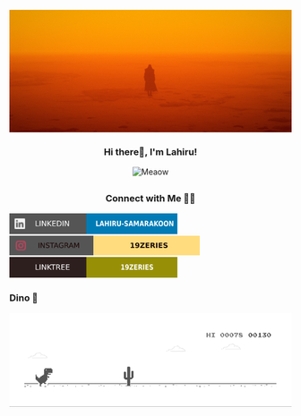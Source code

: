 ![MastHead](https://github.com/lahiru99/lahiru99/blob/main/BladeRunnerK1croped.jpg)

<h3 align="center">Hi there👋, I'm Lahiru!</h3>
<p align="center"><img src="https://i.gifer.com/VJl.gif" alt="Meaow" width="50" /></p>

##

<p align="center">
<h3 align="center">Connect with Me 🤝🏻</h3>
<a href="https://www.linkedin.com/in/lahiru-samarakoon/"><img src="https://github.com/lahiru99/lahiru99/blob/main/soc/ldn.svg" alt="LinkedIn" width="300"></a> 
<a href="https://www.instagram.com/19zeries/"><img src="https://github.com/lahiru99/lahiru99/blob/main/soc/insta.svg" alt="Instagram" width="340"></a>
<a href="https://linktr.ee/19Zeries"><img src="https://github.com/lahiru99/lahiru99/blob/main/soc/linktree.svg" alt="LinkTree" width="300"></a>
</p>


### Dino 🦖
![Dino](https://github.com/lahiru99/lahiru99/blob/main/dino.gif)





<!--
**lahiru99/lahiru99** is a ✨ _special_ ✨ repository because its `README.md` (this file) appears on your GitHub profile.

Here are some ideas to get you started:

- 🔭 I’m currently working on ...
- 🌱 I’m currently learning ...
- 👯 I’m looking to collaborate on ...
- 🤔 I’m looking for help with ...
- 💬 Ask me about ...
- 📫 How to reach me: ...
- 😄 Pronouns: ...
- ⚡ Fun fact: ...
-->
